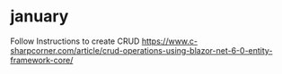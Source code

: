 # january
Follow Instructions to create CRUD https://www.c-sharpcorner.com/article/crud-operations-using-blazor-net-6-0-entity-framework-core/

